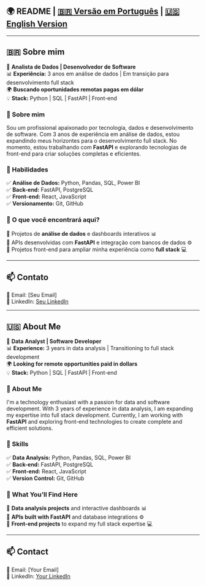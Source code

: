 ## 🌍 README | [🇧🇷 Versão em Português](#portugues) | [🇺🇸 English Version](#english)

---

<a id="portugues"></a>
## 🇧🇷 Sobre mim  
🎯 **Analista de Dados | Desenvolvedor de Software**  
📊 **Experiência:** 3 anos em análise de dados | Em transição para desenvolvimento full stack  
🌍 **Buscando oportunidades remotas pagas em dólar**  
💡 **Stack:** Python | SQL | FastAPI | Front-end  

### 🚀 Sobre mim  
Sou um profissional apaixonado por tecnologia, dados e desenvolvimento de software. Com 3 anos de experiência em análise de dados, estou expandindo meus horizontes para o desenvolvimento full stack. No momento, estou trabalhando com **FastAPI** e explorando tecnologias de front-end para criar soluções completas e eficientes.  

### 🔧 Habilidades  
✅ **Análise de Dados:** Python, Pandas, SQL, Power BI  
✅ **Back-end:** FastAPI, PostgreSQL  
✅ **Front-end:** React, JavaScript  
✅ **Versionamento:** Git, GitHub  

### 🌟 O que você encontrará aqui?  
📌 Projetos de **análise de dados** e dashboards interativos 📊  
📌 APIs desenvolvidas com **FastAPI** e integração com bancos de dados ⚙️  
📌 Projetos front-end para ampliar minha experiência como **full stack** 💻  

---

## 📫 Contato  
📧 Email: [Seu Email]  
💼 LinkedIn: [Seu LinkedIn](https://www.linkedin.com/in/seu-perfil)  

---

<a id="english"></a>
## 🇺🇸 About Me  
🎯 **Data Analyst | Software Developer**  
📊 **Experience:** 3 years in data analysis | Transitioning to full stack development  
🌍 **Looking for remote opportunities paid in dollars**  
💡 **Stack:** Python | SQL | FastAPI | Front-end  

### 🚀 About Me  
I'm a technology enthusiast with a passion for data and software development. With 3 years of experience in data analysis, I am expanding my expertise into full stack development. Currently, I am working with **FastAPI** and exploring front-end technologies to create complete and efficient solutions.  

### 🔧 Skills  
✅ **Data Analysis:** Python, Pandas, SQL, Power BI  
✅ **Back-end:** FastAPI, PostgreSQL  
✅ **Front-end:** React, JavaScript  
✅ **Version Control:** Git, GitHub  

### 🌟 What You’ll Find Here  
📌 **Data analysis projects** and interactive dashboards 📊  
📌 **APIs built with FastAPI** and database integrations ⚙️  
📌 **Front-end projects** to expand my full stack expertise 💻  

---

## 📫 Contact  
📧 Email: [Your Email]  
💼 LinkedIn: [Your LinkedIn](https://www.linkedin.com/in/your-profile)  
